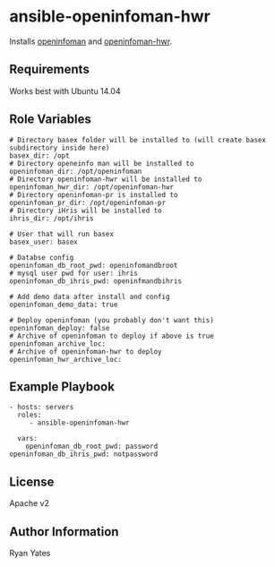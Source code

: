 ansible-openinfoman-hwr
=========

Installs [openinfoman](https://github.com/openhie/openinfoman) and [openinfoman-hwr](https://github.com/openhie/openinfoman-hwr).

Requirements
------------

Works best with Ubuntu 14.04

Role Variables
--------------

    # Directory basex folder will be installed to (will create basex subdirectory inside here)
    basex_dir: /opt
    # Directory openeinfo man will be installed to
    openinfoman_dir: /opt/openinfoman
    # Directory openinfoman-hwr will be installed to
    openinfoman_hwr_dir: /opt/openinfoman-hwr
    # Directory openinfoman-pr is installed to
    openinfoman_pr_dir: /opt/openinfoman-pr
    # Directory iHris will be installed to
    ihris_dir: /opt/ihris

    # User that will run basex
    basex_user: basex

    # Databse config
    openinfoman_db_root_pwd: openinfomandbroot
    # mysql user pwd for user: ihris
    openinfoman_db_ihris_pwd: openinfmandbihris

    # Add demo data after install and config
    openinfoman_demo_data: true

    # Deploy openinfoman (you probably don't want this)
    openinfoman_deploy: false
    # Archive of openinfoman to deploy if above is true
    openinfoman_archive_loc:
    # Archive of openinfoman-hwr to deploy
    openinfoman_hwr_archive_loc:


Example Playbook
----------------


    - hosts: servers
      roles:
         - ansible-openinfoman-hwr

      vars:
        openinfoman_db_root_pwd: password
	openinfoman_db_ihris_pwd: notpassword


License
-------

Apache v2

Author Information
------------------

Ryan Yates
